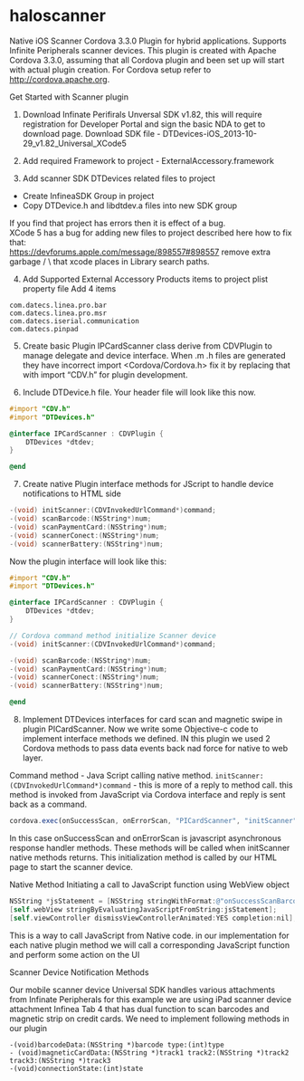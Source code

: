 haloscanner
===========

Native iOS Scanner Cordova 3.3.0 Plugin for hybrid applications. Supports Infinite Peripherals scanner devices. 
This plugin is created with Apache Cordova 3.3.0, assuming that all Cordova plugin and been set up will start with actual plugin creation. For Cordova setup refer to http://cordova.apache.org.

Get Started with Scanner plugin

1. Download Infinate Perifirals Unversal SDK v1.82, this will require registration for Developer Portal and sign the basic NDA to get to download page.
Download SDK file - DTDevices-iOS_2013-10-29_v1.82_Universal_XCode5

2. Add required Framework to project - ExternalAccessory.framework

3. Add scanner SDK DTDevices related files to project
  * Create InfineaSDK Group in project
  * Copy DTDevice.h and libdtdev.a files into new SDK group

   If you find that project has errors then it is effect of a bug.  
   XCode 5 has a bug for adding new files to project described here how to fix that:  
   https://devforums.apple.com/message/898557#898557  remove extra garbage / \ that xcode places in Library search paths.

4. Add Supported External Accessory Products items to project plist property file
Add 4 items

```
com.datecs.linea.pro.bar
com.datecs.linea.pro.msr
com.datecs.iserial.communication
com.datecs.pinpad
```

5. Create basic Plugin IPCardScanner class derive from CDVPlugin to manage delegate and device interface. When .m .h files are generated they have incorrect import <Cordova/Cordova.h> fix it by replacing that with import “CDV.h” for plugin development. 

6. Include DTDevice.h file.
Your header file will look like this now.

```objective-c
#import "CDV.h"
#import "DTDevices.h"

@interface IPCardScanner : CDVPlugin {
    DTDevices *dtdev;
}

@end
```

7. Create native Plugin interface methods for JScript to handle device notifications to HTML side

```objective-c
-(void) initScanner:(CDVInvokedUrlCommand*)command;
-(void) scanBarcode:(NSString*)num;
-(void) scanPaymentCard:(NSString*)num;
-(void) scannerConect:(NSString*)num;
-(void) scannerBattery:(NSString*)num;
```

   Now the plugin interface will look like this:

```objective-c
#import "CDV.h"
#import "DTDevices.h"

@interface IPCardScanner : CDVPlugin {
    DTDevices *dtdev;
}

// Cordova command method initialize Scanner device
-(void) initScanner:(CDVInvokedUrlCommand*)command;

-(void) scanBarcode:(NSString*)num;
-(void) scanPaymentCard:(NSString*)num;
-(void) scannerConect:(NSString*)num;
-(void) scannerBattery:(NSString*)num;

@end
```

8. Implement DTDevices interfaces for card scan and magnetic swipe in plugin PICardScanner. Now we write some Objective-c code to implement interface methods we defined. IN this plugin we used 2 Cordova methods to pass data events back nad force for native to web layer.

Command method - Java Script calling native method.
`initScanner:(CDVInvokedUrlCommand*)command` - this is more of a reply to method call. this method is invoked from JavaScript via Cordova interface and reply is sent back as a command.

```javascript
cordova.exec(onSuccessScan, onErrorScan, "PICardScanner", "initScanner", []);
```

In this case onSuccessScan and onErrorScan is javascript asynchronous response handler methods. These methods will be called when initScanner native methods returns. This initialization method is called by our HTML page to start the scanner device.

Native Method Initiating a call to JavaScript function using WebView object

```objective-c
NSString *jsStatement = [NSString stringWithFormat:@"onSuccessScanBarcode('%@');", num];
[self.webView stringByEvaluatingJavaScriptFromString:jsStatement];
[self.viewController dismissViewControllerAnimated:YES completion:nil];
```

This is a way to call JavaScript from Native code. 
in our implementation for each native plugin method we will call a corresponding JavaScript function and perform some action on the UI

Scanner Device Notification Methods

Our mobile scanner device Universal SDK handles various attachments from Infinate Peripherals for this example we are using iPad scanner device attachment Infinea Tab 4 that has dual function to scan barcodes and magnetic strip on credit cards.
We need to implement following methods in our plugin

```
-(void)barcodeData:(NSString *)barcode type:(int)type
- (void)magneticCardData:(NSString *)track1 track2:(NSString *)track2 track3:(NSString *)track3
-(void)connectionState:(int)state
```


